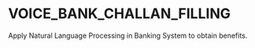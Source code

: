 # VOICE_BANK_CHALLAN_FILLING
Apply Natural Language Processing in Banking System to obtain benefits.
